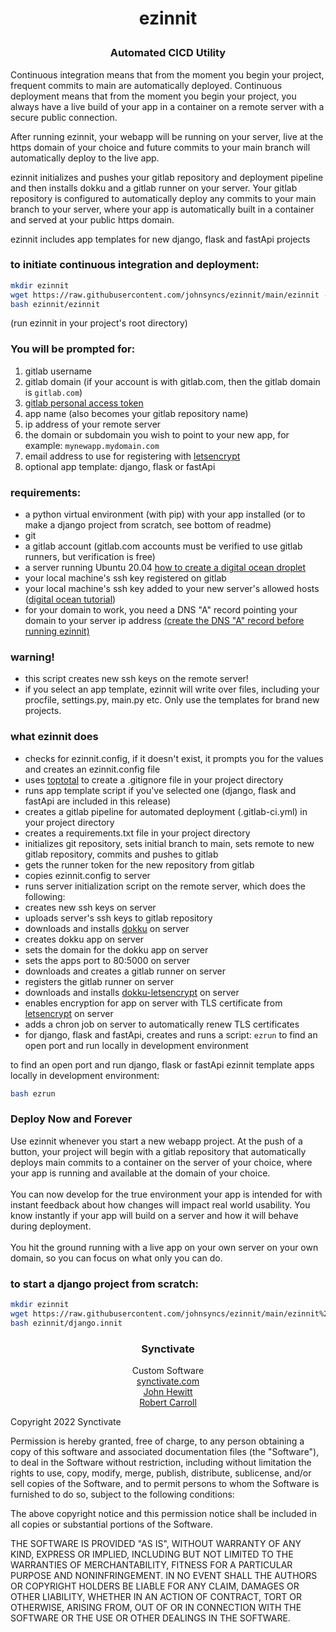 # <p align="center">ezinnit
### <p align="center">Automated CICD Utility</p>

Continuous integration means that from the moment you begin your project, 
frequent commits to main are automatically deployed.
Continuous deployment means that from the moment you begin your project, 
you always have a live build of your app in a container on a remote server 
with a secure public connection.

After running ezinnit, your webapp will be running on your server, live at the https domain of your choice and future commits to your main branch will automatically deploy to the live app.

ezinnit initializes and pushes your gitlab repository and deployment pipeline and then installs dokku and a gitlab runner on your server. 
Your gitlab repository is configured to 
automatically deploy any commits to your main branch
to your server, where your app is automatically built in a container 
and served at your public https domain.

ezinnit includes app templates for new django, flask and fastApi projects

### to initiate continuous integration and deployment:
```bash
mkdir ezinnit
wget https://raw.githubusercontent.com/johnsyncs/ezinnit/main/ezinnit -P ezinnit
bash ezinnit/ezinnit
```
(run ezinnit in your project's root directory)



### You will be prompted for:
1. gitlab username
2. gitlab domain (if your account is with gitlab.com, then the gitlab domain is `gitlab.com`)
3. [gitlab personal access token](tutorial/tutorials/link_to_gitlab_and_dokku/get_personal_access_token.md)
4. app name (also becomes your gitlab repository name)
5. ip address of your remote server
6. the domain or subdomain you wish to point to your new app, for example: `mynewapp.mydomain.com`
7. email address to use for registering with [letsencrypt](https://letsencrypt.org/)
8. optional app template: django, flask or fastApi

### requirements:
* a python virtual environment (with pip) with your app installed (or to make a django project from scratch, see bottom of readme)
* git
* a gitlab account (gitlab.com accounts must be verified to use gitlab runners, but verification is free)
* a server running Ubuntu 20.04 [how to create a digital ocean droplet](tutorial/tutorials/digital_ocean_tutorial/create_digital_ocean_droplet.md)
* your local machine's ssh key registered on gitlab
* your local machine's ssh key added to your new server's allowed hosts ([digital ocean tutorial](tutorial/tutorials/digital_ocean_tutorial/create_digital_ocean_droplet.md))
* for your domain to work, you need a DNS \"A\" record pointing your domain to your server ip address [(create the DNS \"A\" record before running ezinnit)](tutorial/tutorials/link_to_gitlab_and_dokku/point_url_to_dokku_app.md)

### warning!
* this script creates new ssh keys on the remote server!
* if you select an app template, ezinnit will write over files, including your procfile, settings.py, main.py etc. Only use the templates for brand new projects.

### what ezinnit does
* checks for ezinnit.config, if it doesn't exist, it prompts you for the values and creates an ezinnit.config file
* uses [toptotal](https://www.toptal.com/developers/gitignore) to create a .gitignore file in your project directory
* runs app template script if you've selected one (django, flask and fastApi are included in this release)
* creates a gitlab pipeline for automated deployment (.gitlab-ci.yml) in your project directory
* creates a requirements.txt file in your project directory
* initializes git repository, sets initial branch to main, sets remote to new gitlab repository, commits and pushes to gitlab
* gets the runner token for the new repository from gitlab
* copies ezinnit.config to server
* runs server initialization script on the remote server, which does the following:
* creates new ssh keys on server
* uploads server's ssh keys to gitlab repository
* downloads and installs [dokku](https://dokku.com/) on server
* creates dokku app on server
* sets the domain for the dokku app on server
* sets the apps port to 80:5000 on server
* downloads and creates a gitlab runner on server
* registers the gitlab runner on server
* downloads and installs [dokku-letsencrypt](https://github.com/dokku/dokku-letsencrypt) on server
* enables encryption for app on server with TLS certificate from [letsencrypt](https://letsencrypt.org/) on server
* adds a chron job on server to automatically renew TLS certificates
* for django, flask and fastApi, creates and runs a script: `ezrun` to find an open port and run locally in development environment

to find an open port and run django, flask or fastApi ezinnit template apps locally in development environment:
```bash
bash ezrun
```

### Deploy Now and Forever
 
Use ezinnit whenever you start a new webapp project. At the push of a button, your project will begin with a gitlab repository that automatically deploys main commits to a container on the server of your choice, where your app is running and available at the domain of your choice.
<br><br>You can now develop for the true environment your app is intended for with instant feedback about how changes will impact real world usability. You know instantly if your app will build on a server and how it will behave during deployment.
<br><br> You hit the ground running with a live app on your own server on your own domain, so you can focus on what only you can do.
### to start a django project from scratch:

```bash
mkdir ezinnit
wget https://raw.githubusercontent.com/johnsyncs/ezinnit/main/ezinnit%20template%20scripts/django.innit -P ezinnit
bash ezinnit/django.innit
```

### <p align="center">Synctivate
<p align="center">Custom Software
<br><a href="https://synctivate">synctivate.com</a>
<br><a href="https://github.com/johnhewi">John Hewitt</a>
<br><a href="https://github.com/robswc">Robert Carroll</a>

Copyright 2022 Synctivate

Permission is hereby granted, free of charge, to any person obtaining a copy of this software and associated documentation files (the "Software"), to deal in the Software without restriction, including without limitation the rights to use, copy, modify, merge, publish, distribute, sublicense, and/or sell copies of the Software, and to permit persons to whom the Software is furnished to do so, subject to the following conditions:

The above copyright notice and this permission notice shall be included in all copies or substantial portions of the Software.

THE SOFTWARE IS PROVIDED "AS IS", WITHOUT WARRANTY OF ANY KIND, EXPRESS OR IMPLIED, INCLUDING BUT NOT LIMITED TO THE WARRANTIES OF MERCHANTABILITY, FITNESS FOR A PARTICULAR PURPOSE AND NONINFRINGEMENT. IN NO EVENT SHALL THE AUTHORS OR COPYRIGHT HOLDERS BE LIABLE FOR ANY CLAIM, DAMAGES OR OTHER LIABILITY, WHETHER IN AN ACTION OF CONTRACT, TORT OR OTHERWISE, ARISING FROM, OUT OF OR IN CONNECTION WITH THE SOFTWARE OR THE USE OR OTHER DEALINGS IN THE SOFTWARE.